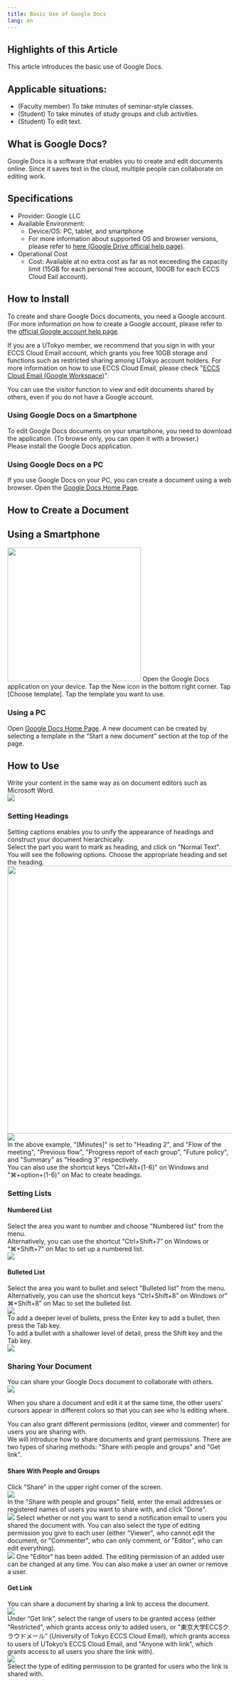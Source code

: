 ```yaml
---
title: Basic Use of Google Docs
lang: en
---
```



## Highlights of this Article
This article introduces the basic use of Google Docs.

## Applicable situations:
- (Faculty member) To take minutes of seminar-style classes.
- (Student) To take minutes of study groups and club activities.
- (Student) To edit text.

## What is Google Docs?
Google Docs is a software that enables you to create and edit documents online. Since it saves text in the cloud, multiple people can collaborate on editing work.

## Specifications
- Provider: Google LLC
- Available Environment:
    - Device/OS: PC, tablet, and smartphone
    - For more information about supported OS and browser versions, please refer to [here (Google Drive official help page)](https://support.google.com/drive/answer/2375082?co=GENIE.Platform%3DDesktop&hl=en&oco=1).
- Operational Cost
    - Cost: Available at no extra cost as far as not exceeding the capacity limit (15GB for each personal free account, 100GB for each ECCS Cloud Eail account).

## How to Install
To create and share Google Docs documents, you need a Google account. (For more information on how to create a Google account, please refer to the [official Google account help page](https://support.google.com/accounts/answer/27441?hl=en).

If you are a UTokyo member, we recommend that you sign in with your ECCS Cloud Email account, which grants you free 10GB storage and functions such as restricted sharing among UTokyo account holders. For more information on how to use ECCS Cloud Email, please check "[ECCS Cloud Email (Google Workspace)](/en/eccs_cloud_email)".

You can use the visitor function to view and edit documents shared by others, even if you do not have a Google account.

### Using Google Docs on a Smartphone
To edit Google Docs documents on your smartphone, you need to download the application. (To browse only, you can open it with a browser.)  
Please install the Google Docs application.

### Using Google Docs on a PC
If you use Google Docs on your PC, you can create a document using a web browser.
Open the [Google Docs Home Page](https://docs.google.com/document/).

## How to Create a Document
## Using a Smartphone

<img src="pic1.png" width="300px">
Open the Google Docs application on your device.
Tap the New icon in the bottom right corner. Tap [Choose template].  
Tap the template you want to use.

### Using a PC
Open [Google Docs Home Page](https://docs.google.com/document/). A new document can be created by selecting a template in the “Start a new document” section at the top of the page.

## How to Use
Write your content in the same way as on document editors such as Microsoft Word.  
![](pic2.png)  

### Setting Headings
Setting captions enables you to unify the appearance of headings and construct your document hierarchically.  
Select the part you want to mark as heading, and click on "Normal Text".  
You will see the following options. Choose the appropriate heading and set the heading.  
<img src="pic3.png" width="600px">
<br>
![](pic4.png)  
In the above example, "[Minutes]" is set to "Heading 2", and "Flow of the meeting", "Previous flow", "Progress report of each group", "Future policy", and "Summary" as "Heading 3" respectively.  
You can also use the shortcut keys "Ctrl+Alt+(1-6)" on Windows and "⌘+option+(1-6)" on Mac to create headings.

### Setting Lists
#### Numbered List
Select the area you want to number and choose "Numbered list" from the menu.  
Alternatively, you can use the shortcut “Ctrl+Shift+7” on Windows or “⌘+Shift+7” on Mac to set up a numbered list.  
![](pic5_1.png)

#### Bulleted List
Select the area you want to bullet and select "Bulleted list" from the menu.  
Alternatively, you can use the shortcut keys “Ctrl+Shift+8” on Windows or” ⌘+Shift+8” on Mac to set the bulleted list.  
![](pic6_1.png)  
To add a deeper level of bullets, press the Enter key to add a bullet, then press the Tab key.  
To add a bullet with a shallower level of detail, press the Shift key and the Tab key.  
![](pic7.png)  

### Sharing Your Document
You can share your Google Docs document to collaborate with others.  
![](pic13.png)  

When you share a document and edit it at the same time, the other users’ cursors appear in different colors so that you can see who is editing where.

You can also grant different permissions (editor, viewer and commenter) for users you are sharing with.  
We will introduce how to share documents and grant permissions. There are two types of sharing methods: "Share with people and groups" and "Get link".

#### Share With People and Groups
Click "Share" in the upper right corner of the screen.  
![](share_doc.png)  
In the "Share with people and groups" field, enter the email addresses or registered names of users you want to share with, and click "Done".  
![](add_user.png)
Select whether or not you want to send a notification email to users you shared the document with. 
You can also select the type of editing permission you give to each user (either "Viewer", who cannot edit the document, or "Commenter", who can only comment, or "Editor", who can edit everything).  
![](share_completed.png)
One "Editor" has been added. The editing permission of an added user can be changed at any time. You can also make a user an owner or remove a user.

#### Get Link
You can share a document by sharing a link to access the document.  
![](pic11.png)  
Under “Get link”, select the range of users to be granted access (either "Restricted", which grants access only to added users, or "東京大学ECCSクラウドメール” (University of Tokyo ECCS Cloud Email), which grants access to users of UTokyo’s ECCS Cloud Email, and "Anyone with link", which grants access to all users you share the link with).  
![](pic12.png)  
Select the type of editing permission to be granted for users who the link is shared with.  
